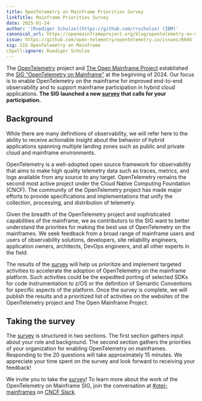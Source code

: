 ```yaml
---
title: OpenTelemetry on Mainframe Priorities Survey
linkTitle: Mainframe Priorities Survey 
date: 2025-01-24
author: '[Ruediger Schulze](https://github.com/rrschulze) (IBM)'
canonical_url: https://openmainframeproject.org/blog/opentelemetry-on-mainframe-priorities-survey/
issue: https://github.com/open-telemetry/opentelemetry.io/issues/6045
sig: SIG OpenTelemetry on Mainframe
cSpell:ignore: Ruediger Schulze
---
```



The [OpenTelemetry](https://opentelemetry.io/) project and
[The Open Mainframe Project](https://openmainframeproject.org/) established the
[SIG “OpenTelemetry on Mainframe”](https://github.com/open-telemetry/sig-mainframe)
at the beginning of 2024. Our focus is to enable OpenTelemetry on the mainframe
for improved end-to-end observability and to support mainframe participation
in hybrid cloud applications. **The SIG launched a new
[survey](https://www.surveymonkey.com/r/HGTD2KJ) that calls for your
participation.**

## Background

While there are many definitions of observability, we will refer here to the
ability to receive actionable insight about the behavior of hybrid applications
spanning multiple landing zones such as public and private cloud and
mainframe environments.

OpenTelemetry is a well-adopted open source framework for observability that
aims to make high quality telemetry data such as traces, metrics, and logs
available from any source to any target. OpenTelemetry remains the second most
active project under the Cloud Native Computing Foundation (CNCF). The community
of the OpenTelemetry project has made major efforts to provide specifications
and implementations that unify the collection, processing, and distribution of
telemetry.

Given the breadth of the OpenTelemetry project and sophisticated capabilities of
the mainframe, we as contributors to the SIG want to better understand the
priorities for making the best use of OpenTelemetry on the mainframes. We seek
feedback from a broad range of mainframe users and users of observability
solutions, developers, site reliability engineers, application owners,
architects, DevOps engineers, and all other experts in the field.

The results of the [survey](https://www.surveymonkey.com/r/HGTD2KJ) will help us
prioritize and implement targeted activities to accelerate the adoption of
OpenTelemetry on the mainframe platform. Such activities could be the expedited
porting of selected SDKs for code instrumentation to z/OS or the definition of
Semantic Conventions for specific aspects of the platform. Once the survey is
complete, we will publish the results and a prioritized list of activities on
the websites of the OpenTelemetry project and The Open Mainframe Project.

## Taking the survey

The [survey](https://www.surveymonkey.com/r/HGTD2KJ) is structured in two
sections. The first section gathers input about your role and background. The
second section gathers the priorities of your organization for enabling
OpenTelemetry on mainframes. Responding to the 20 questions will take
approximately 15 minutes. We appreciate your time spent on the survey and look
forward to receiving your feedback!

We invite you to take the [survey](https://www.surveymonkey.com/r/HGTD2KJ)! To learn more about the work of the OpenTelemetry on Mainframe SIG, join the conversation at [#otel-mainframes](https://cloud-native.slack.com/archives/C05PXDFTCPJ) on [CNCF Slack](https://slack.cncf.io/).
